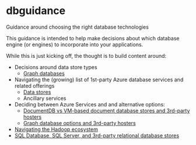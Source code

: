 # dbguidance
Guidance around choosing the right database technologies

This guidance is intended to help make decisions about which database engine (or engines) to incorporate into your applications.

While this is just kicking off, the thought is to build content around:

  - Decisions around data store types
    - [Graph databases](graph/graphdb.md)
  - Navigating the (growing) list of 1st-party Azure database services and related offerings
    - [Data stores](azure/datastores.md)
    - Ancillary services
  - Deciding between Azure Services and and alternative options:
    - [DocumentDB vs VM-based document database stores and 3rd-party hosters](documentdatabases/docdb-or-3rdparty.md)
    - [Graph database options and 3rd-party hosters](graph/graphdb-options.md)
  - [Navigating the Hadoop ecosystem](hadoop/hadoop.md)
  - [SQL Database, SQL Server, and 3rd-party relational database stores](sql/sqldb-or-3rdparty.md)


